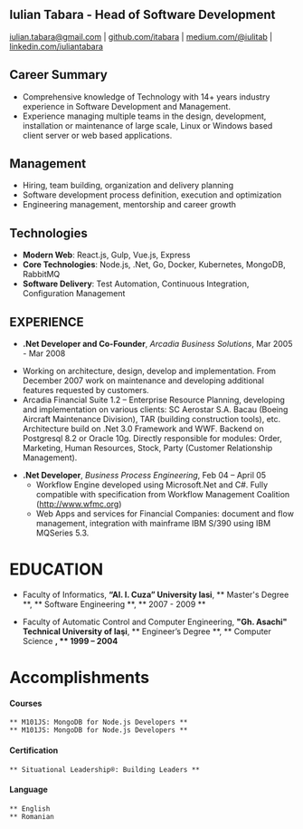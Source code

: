 Iulian Tabara - Head of Software Development
---------------
iulian.tabara@gmail.com | [github.com/itabara](http://github.com/itabara) | [medium.com/@iulitab](http://medium.com/@iulitab) |
[linkedin.com/iuliantabara](http://ro.linkedin.com/pub/iulian-tab%C4%83r%C4%83/a/122/39b)

Career Summary
---------------
* Comprehensive knowledge of Technology with 14+ years industry experience in Software Development and Management.
* Experience managing multiple teams in the design, development, installation or maintenance of large scale, Linux or Windows based client server or web based applications.

Management
---------------
* Hiring, team building, organization and delivery planning
* Software development process definition, execution and optimization
* Engineering management, mentorship and career growth

Technologies
---------------
* **Modern Web**: React.js, Gulp, Vue.js, Express
* **Core Technologies**: Node.js, .Net, Go, Docker, Kubernetes, MongoDB, RabbitMQ
* **Software Delivery**: Test Automation, Continuous Integration, Configuration Management

EXPERIENCE
---------------

* **.Net Developer and Co-Founder**, *Arcadia Business Solutions*, Mar 2005 - Mar 2008
 - Working on architecture, design, develop and implementation. From December 2007 work on maintenance and developing additional features requested by customers.
 - Arcadia Financial Suite 1.2 – Enterprise Resource Planning, developing and implementation on various clients: SC Aerostar S.A. Bacau (Boeing Aircraft Maintenance Division), TAR (building construction tools), etc. Architecture build on .Net 3.0 Framework and WWF. Backend on Postgresql 8.2 or Oracle 10g. Directly responsible for modules: Order, Marketing, Human Resources, Stock, Party (Customer Relationship Management).
* **.Net Developer**, *Business Process Engineering*, Feb 04 – April 05
  - Workflow Engine developed using Microsoft.Net and C#. Fully compatible with specification from Workflow Management Coalition (http://www.wfmc.org)
  - Web Apps and services for Financial Companies: document and flow management, integration with mainframe IBM S/390 using IBM MQSeries 5.3.

EDUCATION
=========

- Faculty of Informatics, **“Al. I. Cuza” University Iasi**,
** Master's Degree **,
** Software Engineering **,
** 2007 - 2009 **

- Faculty of Automatic Control and Computer Engineering, **"Gh. Asachi" Technical University of Iaşi**,
** Engineer’s Degree **,
** Computer Science **,
** 1999 – 2004**

Accomplishments
========

#### Courses

    ** M101JS: MongoDB for Node.js Developers **
    ** M101JS: MongoDB for Node.js Developers **

#### Certification
    ** Situational Leadership®: Building Leaders **

#### Language
    ** English
    ** Romanian
